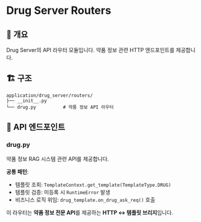 # Drug Server Routers

## 📌 개요
Drug Server의 API 라우터 모듈입니다. 약품 정보 관련 HTTP 엔드포인트를 제공합니다.

## 🏗️ 구조
```
application/drug_server/routers/
├── __init__.py
└── drug.py          # 약품 정보 API 라우터
```

## 🔗 API 엔드포인트

### drug.py

약품 정보 RAG 시스템 관련 API를 제공합니다.

**공통 패턴**:
- 템플릿 조회: `TemplateContext.get_template(TemplateType.DRUG)`
- 템플릿 검증: 미등록 시 `RuntimeError` 발생  
- 비즈니스 로직 위임: `drug_template.on_drug_ask_req()` 호출

이 라우터는 **약품 정보 전문 API**를 제공하는 **HTTP ↔ 템플릿 브리지**입니다.